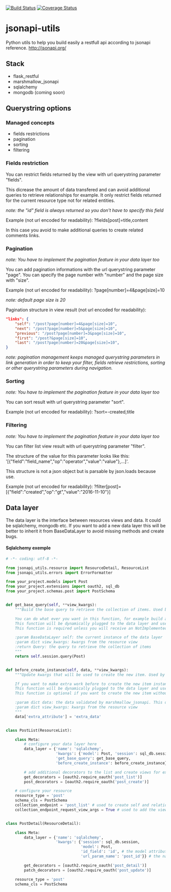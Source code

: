 [![Build Status](https://travis-ci.org/miLibris/jsonapi-utils.svg?branch=master)](https://travis-ci.org/miLibris/jsonapi-utils)
[![Coverage Status](https://coveralls.io/repos/github/miLibris/jsonapi-utils/badge.svg)](https://coveralls.io/github/miLibris/jsonapi-utils)

# jsonapi-utils
Python utils to help you build easily a restfull api according to jsonapi reference. http://jsonapi.org/

## Stack

- flask_restful
- marshmallow_jsonapi
- sqlalchemy
- mongodb (coming soon)

## Querystring options

### Managed concepts

- fields restrictions
- pagination
- sorting
- filtering


### Fields restriction
You can restrict fields returned by the view with url querystring parameter "fields".

This dicrease the amount of data transfered and can avoid additional queries to retrieve relationships for example.
It only restrict fields returned for the current resource type not for related entities.

*note: the "id" field is always returned so you don't have to specify this field*

Example (not url encoded for readability): ?fields[post]=title,content

In this case you avoid to make additional queries to create related comments links.


### Pagination
*note: You have to implement the pagination feature in your data layer too*

You can add pagination informations with the url querystring parameter "page".
You can specify the page number with "number" and the page size with "size".

Example (not url encoded for readability): ?page[number]=4&page[size]=10

*note: default page size is 20*

Pagination structure in view result (not url encoded for readability):
```json
"links": {
    "self": "/post?page[number]=4&page[size]=10",
    "next": "/post?page[number]=5&page[size]=10",
    "previous": "/post?page[number]=3&page[size]=10",
    "first": "/post?&page[size]=10",
    "last": "/post?page[number]=20&page[size]=10",
}
```
*note: pagination management keeps managed querystring parameters in link generation in order to keep your filter, fields retrieve restrictions, sorting or other querystring parameters during navigation.*


### Sorting
*note: You have to implement the pagination feature in your data layer too*

You can sort result with url querystring parameter "sort".

Example (not url encoded for readability): ?sort=-created,title


### Filtering
*note: You have to implement the pagination feature in your data layer too*

You can filter list view result with url querystring parameter "filter".

The structure of the value for this parameter looks like this: '[{"field":"field_name","op":"operator","value":"value"},...]'.

This structure is not a json object but is parsable by json.loads because use.

Example (not url encoded for readability): ?filter[post]=[{"field":"created","op":"gt","value":"2016-11-10"}]


## Data layer

The data layer is the interface between resources views and data. It could be sqlalchemy, mongodb etc.
If you want to add a new data layer this will be better to inherit it from BaseDataLayer to avoid missing methods and create bugs.

#### Sqlalchemy exemple

```python
# -*- coding: utf-8 -*-

from jsonapi_utils.resource import ResourceDetail, ResourceList
from jsonapi_utils.errors import ErrorFormatter

from your_project.models import Post
from your_project.extensions import oauth2, sql_db
from your_project.schemas.post import PostSchema


def get_base_query(self, **view_kwargs):
    """Build the base query to retrieve the collection of items. Used by the get view of a list resource: the get collection view.

    You can do what ever you want in this function, for example build a complex query to retrieve your data or make checks.
    This function will be dynamically plugged to the data layer and used as the base data collector to retrieve list of items.
    This function is required unless you will receive an NotImplemented Exception.

    :param BaseDataLayer self: the current instance of the data layer
    :param dict view_kwargs: kwargs from the resource view
    :return Query: the query to retrieve the collection of items
    """
    return self.session.query(Post)


def before_create_instance(self, data, **view_kwargs):
    """Update kwargs that will be used to create the new item. Used by the post view of a detail resource: the create item view.

    If you want to make extra work before to create the new item instance you can do this in this function.
    This function will be dynamically plugged to the data layer and used before item instance creation.
    This function is optional if you want to create the new item without extra data.

    :param dict data: the data validated by marshmallow_jsonapi. This dict will be used as kwargs to create the new item.
    :param dict view_kwargs: kwargs from the resource view
    """
    data['extra_attribute'] = 'extra_data'


class PostList(ResourceList):

    class Meta:
        # configure your data layer here
        data_layer = {'name': 'sqlalchemy',
                      'kwargs': {'model': Post, 'session': sql_db.session},
                      'get_base_query': get_base_query,
                      'before_create_instance': before_create_instance}

        # add additional decorators to the list and create views for example for oauth security
        get_decorators = [oauth2.require_oauth('post_list')]
        post_decorators = [oauth2.require_oauth('post_create')]

    # configure your resource
    resource_type = 'post'
    schema_cls = PostSchema
    collection_endpoint = 'post_list' # used to create self and relationship links
    collection_endpoint_request_view_args = True # used to add the view kwargs to the context of the url links creation


class PostDetail(ResourceDetail):

    class Meta:
        data_layer = {'name': 'sqlalchemy',
                      'kwargs': {'session': sql_db.session,
                                 'model': Post,
                                 'id_field': 'id', # the model attribute you want to filter on when you retrieve an item
                                 'url_param_name': 'post_id'}} # the name of the url parameter to filter with

        get_decorators = [oauth2.require_oauth('post_detail')]
        patch_decorators = [oauth2.require_oauth('post_update')]

    resource_type = 'post'
    schema_cls = PostSchema
```
